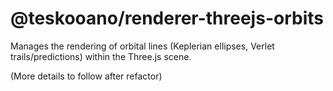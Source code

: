 # @teskooano/renderer-threejs-orbits

Manages the rendering of orbital lines (Keplerian ellipses, Verlet trails/predictions) within the Three.js scene.

(More details to follow after refactor)
